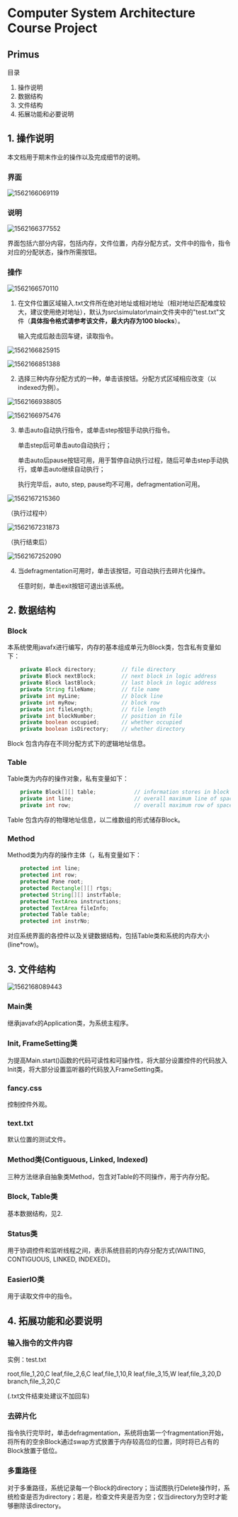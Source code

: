 # Computer System Architecture Course Project

Primus
---


目录

1. 操作说明
2. 数据结构
3. 文件结构
4. 拓展功能和必要说明

## 1. 操作说明

本文档用于期末作业的操作以及完成细节的说明。

### 界面

![1562166069119](C:\Users\Primu\AppData\Roaming\Typora\typora-user-images\1562166069119.png)

### 说明

![1562166377552](C:\Users\Primu\AppData\Roaming\Typora\typora-user-images\1562166377552.png)

界面包括六部分内容，包括内存，文件位置，内存分配方式，文件中的指令，指令对应的分配状态，操作所需按钮。

### 操作

![1562166570110](C:\Users\Primu\AppData\Roaming\Typora\typora-user-images\1562166570110.png)

1. 在文件位置区域输入.txt文件所在绝对地址或相对地址（相对地址匹配难度较大，建议使用绝对地址），默认为src\simulator\main文件夹中的"test.txt"文件（**具体指令格式请参考该文件，最大内存为100 blocks**）。

   输入完成后敲击回车键，读取指令。

![1562166825915](C:\Users\Primu\AppData\Roaming\Typora\typora-user-images\1562166825915.png)

![1562166851388](C:\Users\Primu\AppData\Roaming\Typora\typora-user-images\1562166851388.png)

2. 选择三种内存分配方式的一种，单击该按钮。分配方式区域相应改变（以indexed为例）。

![1562166938805](C:\Users\Primu\AppData\Roaming\Typora\typora-user-images\1562166938805.png)

![1562166975476](C:\Users\Primu\AppData\Roaming\Typora\typora-user-images\1562166975476.png)

3. 单击auto自动执行指令，或单击step按钮手动执行指令。

   单击step后可单击auto自动执行；

   单击auto后pause按钮可用，用于暂停自动执行过程，随后可单击step手动执行，或单击auto继续自动执行；

   执行完毕后，auto, step, pause均不可用，defragmentation可用。

![1562167215360](C:\Users\Primu\AppData\Roaming\Typora\typora-user-images\1562167215360.png)

（执行过程中）

![1562167231873](C:\Users\Primu\AppData\Roaming\Typora\typora-user-images\1562167231873.png)

（执行结束后）

![1562167252090](C:\Users\Primu\AppData\Roaming\Typora\typora-user-images\1562167252090.png)

4. 当defragmentation可用时，单击该按钮，可自动执行去碎片化操作。

   任意时刻，单击exit按钮可退出该系统。

## 2. 数据结构

### Block

本系统使用javafx进行编写，内存的基本组成单元为Block类，包含私有变量如下：

```java
    private Block directory;        // file directory
    private Block nextBlock;        // next block in logic address
    private Block lastBlock;        // last block in logic address
    private String fileName;        // file name
    private int myLine;             // block line
    private int myRow;              // block row
    private int fileLength;         // file length
    private int blockNumber;        // position in file
    private boolean occupied;       // whether occupied
    private boolean isDirectory;    // whether directory
```

Block 包含内存在不同分配方式下的逻辑地址信息。

### Table

Table类为内存的操作对象，私有变量如下：

```java
    private Block[][] table;            // information stores in block
    private int line;                   // overall maximum line of space
    private int row;                    // overall maximum row of space
```

Table 包含内存的物理地址信息，以二维数组的形式储存Block。

### Method

Method类为内存的操作主体（，私有变量如下：

```java
    protected int line;
    protected int row;
    protected Pane root;
    protected Rectangle[][] rtgs;
    protected String[][] instrTable;
    protected TextArea instructions;
    protected TextArea fileInfo;
    protected Table table;
    protected int instrNo;
```

对应系统界面的各控件以及关键数据结构，包括Table类和系统的内存大小(line*row)。

## 3. 文件结构

![1562168089443](C:\Users\Primu\AppData\Roaming\Typora\typora-user-images\1562168089443.png)

### Main类

继承javafx的Application类，为系统主程序。

### Init, FrameSetting类

为提高Main.start()函数的代码可读性和可操作性，将大部分设置控件的代码放入Init类，将大部分设置监听器的代码放入FrameSetting类。

### fancy.css

控制控件外观。

### text.txt

默认位置的测试文件。

### Method类(Contiguous, Linked, Indexed)

三种方法继承自抽象类Method，包含对Table的不同操作，用于内存分配。

### Block, Table类

基本数据结构，见2.

### Status类

用于协调控件和监听线程之间，表示系统目前的内存分配方式(WAITING, CONTIGUOUS, LINKED, INDEXED)。

### EasierIO类

用于读取文件中的指令。

## 4. 拓展功能和必要说明

### 输入指令的文件内容

实例：test.txt

root,file_1,20,C
leaf,file_2,6,C
leaf,file_1,10,R
leaf,file_3,15,W
leaf,file_3,20,D
branch,file_3,20,C

(.txt文件结束处建议不加回车)

### 去碎片化

指令执行完毕时，单击defragmentation，系统将由第一个fragmentation开始，将所有的空余Block通过swap方式放置于内存较高位的位置，同时将已占有的Block放置于低位。

### 多重路径

对于多重路径，系统记录每一个Block的directory；当试图执行Delete操作时，系统检查是否为directory；若是，检查文件夹是否为空；仅当directory为空时才能够删除该directory。

